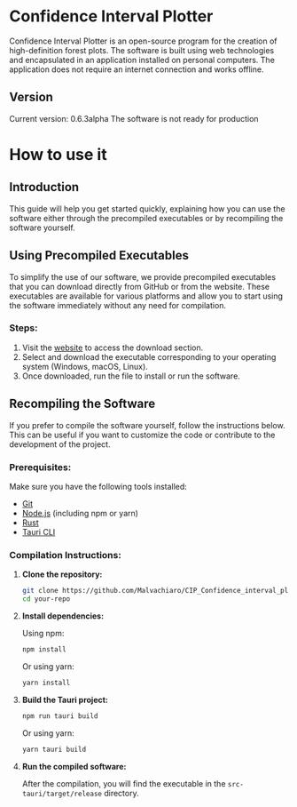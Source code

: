 # Confidence Interval Plotter

Confidence Interval Plotter is an open-source program for the creation of high-definition forest plots.
The software is built using web technologies and encapsulated in an application installed on
personal computers. The application does not require an internet connection and works offline.

## Version

Current version: 0.6.3alpha
The software is not ready for production

# How to use it

## Introduction

This guide will help you get started quickly, explaining how you can use the software either through the precompiled executables or by recompiling the software yourself.

## Using Precompiled Executables

To simplify the use of our software, we provide precompiled executables that you can download directly from GitHub or from the website. These executables are available for various platforms and allow you to start using the software immediately without any need for compilation.

### Steps:

1. Visit the [website](https://meta-analysis.actilab.onl) to access the download section.
2. Select and download the executable corresponding to your operating system (Windows, macOS, Linux).
3. Once downloaded, run the file to install or run the software.

## Recompiling the Software

If you prefer to compile the software yourself, follow the instructions below. This can be useful if you want to customize the code or contribute to the development of the project.

### Prerequisites:

Make sure you have the following tools installed:

- [Git](https://git-scm.com/)
- [Node.js](https://nodejs.org/) (including npm or yarn)
- [Rust](https://www.rust-lang.org/)
- [Tauri CLI](https://tauri.app/v1/guides/getting-started/prerequisites/)

### Compilation Instructions:

1. **Clone the repository:**

    ```sh
    git clone https://github.com/Malvachiaro/CIP_Confidence_interval_plotter.git
    cd your-repo
    ```

2. **Install dependencies:**

    Using npm:

    ```sh
    npm install
    ```

    Or using yarn:

    ```sh
    yarn install
    ```

3. **Build the Tauri project:**

    ```sh
    npm run tauri build
    ```

    Or using yarn:

    ```sh
    yarn tauri build
    ```

4. **Run the compiled software:**

    After the compilation, you will find the executable in the `src-tauri/target/release` directory. 





